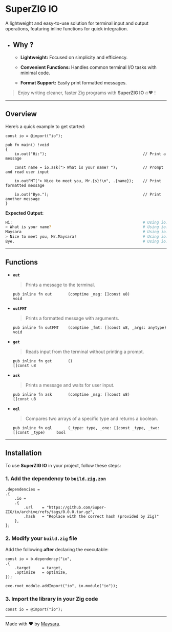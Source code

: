 # **SuperZIG IO**  

A lightweight and easy-to-use solution for terminal input and output operations, featuring inline functions for quick integration.  

- ## **Why ?**  

    - **Lightweight:** Focused on simplicity and efficiency.  

    - **Convenient Functions:** Handles common terminal I/O tasks with minimal code.

    - **Format Support:** Easily print formatted messages.  

> Enjoy writing cleaner, faster Zig programs with **SuperZIG IO** 🔥❤️ !  

---

## **Overview**  

Here’s a quick example to get started:  

```zig
const io = @import("io");

pub fn main() !void
{
    io.out("Hi:");                                          // Print a message

    const name = io.ask("> What is your name? ");           // Prompt and read user input

    io.outFMT("> Nice to meet you, Mr.{s}!\n", .{name});    // Print formatted message

    io.out("Bye.");                                         // Print another message
}
```

**Expected Output:**  

```bash
Hi:                                                         # Using io.out
> What is your name?                                        # Using io.ask/io.out
Maysara                                                     # Using io.ask/io.get
> Nice to meet you, Mr.Maysara!                             # Using io.outFMT
Bye.                                                        # Using io.out
```

---

## **Functions**  

- **`out`**

  >Prints a message to the terminal.
  
  ```zig
  pub inline fn out       (comptime _msg: []const u8)                           void
  ```

- **`outFMT`**  
  
  > Prints a formatted message with arguments.
  
  ```zig
  pub inline fn outFMT    (comptime _fmt: []const u8, _args: anytype)           void
  ```

- **`get`**  
  
  > Reads input from the terminal without printing a prompt.
  
  ```zig
  pub inline fn get       ()                                                    []const u8
  ```

- **`ask`**  
  
  > Prints a message and waits for user input.
  
  ```zig
  pub inline fn ask       (comptime _msg: []const u8)                           []const u8
  ```

- **`eql`**  
  
  > Compares two arrays of a specific type and returns a boolean.
  
  ```zig
  pub inline fn eql       (_type: type, _one: []const _type, _two: []const _type)     bool
  ```

---

## **Installation**  

To use **SuperZIG IO** in your project, follow these steps:  

### 1. Add the dependency to `build.zig.zon`  

```zig
.dependencies = 
.{
    .io = 
    .{
        .url    = "https://github.com/Super-ZIG/io/archive/refs/tags/0.0.0.tar.gz",
        .hash   = "Replace with the correct hash (provided by Zig)"
    },
};
```

### 2. Modify your `build.zig` file  

Add the following **after** declaring the executable:  

```zig
const io = b.dependency("io",
.{
    .target     = target,
    .optimize   = optimize,
});

exe.root_module.addImport("io", io.module("io"));
```

### 3. Import the library in your Zig code  

```zig
const io = @import("io");
```

---

Made with ❤️ by [Maysara](http://github.com/maysara-elshewehy).